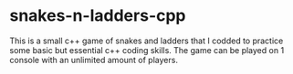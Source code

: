 # snakes-n-ladders-cpp
This is a small c++ game of snakes and ladders that I codded to practice some basic but essential c++ coding skills. The game can be played on 1 console with an unlimited amount of players.
